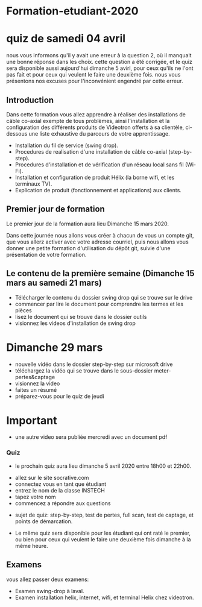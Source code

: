 # Formation-etudiant-2020

# quiz de samedi 04 avril
  nous vous informons qu'il y avait une erreur à la question 2, où il manquait une bonne réponse dans les choix.
  cette question a été corrigée, et le quiz sera disponible aussi aujourd'hui dimanche 5 avirl, pour ceux qu'ils ne l'ont
  pas fait et pour ceux qui veulent le faire une deuxième fois.
  nous vous présentons nos excuses pour l'inconvénient engendré par cette erreur.

## Introduction

  Dans cette formation vous allez apprendre à réaliser des installations de câble co-axial exempte de tous problèmes,
  ainsi l'installation et la configuration des différents produits de Videotron offerts à sa clientèle, ci-dessous une liste
  exhaustive du parcours de votre apprentissage.

- Installation du fil de service (swing drop).
- Procedures de realisation d'une installation de câble co-axial (step-by-step).
- Procedures d'installation et de vérification d'un réseau local sans fil (Wi-Fi).
- Installation et configuration de produit Hélix (la borne wifi, et les terminaux TV).
- Explication de produit (fonctionnement et applications) aux clients.


## Premier  jour de formation

  Le premier jour de la formation aura lieu Dimanche 15 mars 2020.

  Dans cette journée nous allons vous créer à chacun de vous un compte git, que vous allerz activer avec votre adresse courriel,
  puis nous allons vous donner une petite formation d'utilisation du dépôt git, suivie d'une présentation de votre formation.


## Le contenu de la première semaine (Dimanche 15 mars au samedi 21 mars)

- Télécharger le contenu du dossier swing drop qui se trouve sur le drive
- commencer par lire le document pour comprendre les termes et les pièces
- lisez le document qui se trouve dans le dossier outils
- visionnez les videos d'installation de swing drop


# Dimanche 29 mars
- nouvelle vidéo dans le dossier step-by-step sur microsoft drive
- téléchargez la vidéo qui se trouve dans le sous-dossier meter-pertes&captage
- visionnez la video
- faites un résumé
- préparez-vous pour le quiz de jeudi


# Important
- une autre video sera publiée mercredi avec un document pdf



### Quiz

- le prochain quiz aura lieu dimanche 5 avril 2020 entre 18h00 et 22h00.
+ allez sur le site socrative.com
+ connectez vous en tant que étudiant
+ entrez le nom de la classe INSTECH
+ tapez votre nom
+ commencez a répondre aux questions
- sujet de quiz: step-by-step, test de pertes, full scan, test de captage, et points de démarcation.

- Le même quiz sera disponible pour les étudiant qui ont raté le premier, ou bien pour ceux qui veulent le faire une deuxième fois dimanche à la même heure.



## Examens
  vous allez passer deux examens:

- Examen swing-drop à laval.
- Examen installation helix, internet, wifi, et terminal Helix chez videotron.
